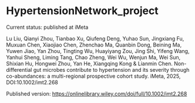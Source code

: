 # HypertensionNetwork_project

Current status: published at iMeta

Lu Liu, Qianyi Zhou, Tianbao Xu, Qiufeng Deng, Yuhao Sun, Jingxiang Fu, Muxuan Chen, Xiaojiao Chen, Zhenchao Ma, Quanbin Dong, Beining Ma, Yuwen Jiao, Yan Zhou, Tingting Wu, Huayiyang Zou, Jing Shi, Yifeng Wang, Yanhui Sheng, Liming Tang, Chao Zheng, Wei Wu, Wenjun Ma, Wei Sun, Shixian Hu, Hongwei Zhou, Yan He, Xiangqing Kong & Lianmin Chen. Non-differential gut microbes contribute to hypertension and its severity through co-abundances: a multi-regional prospective cohort study. iMeta, 2025, DOI:10.1002/imt2.268

Published version: https://onlinelibrary.wiley.com/doi/full/10.1002/imt2.268
